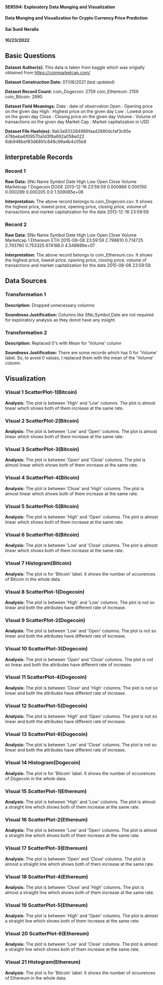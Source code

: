 #### SER594: Exploratory Data Munging and Visualization
#### Data Munging and Visualization for Crypto Currency Price Prediction
#### Sai Sunil Neralla
#### 10/23/2022

## Basic Questions
**Dataset Author(s):** This data is taken from kaggle which was origially obtained from https://coinmarketcap.com/

**Dataset Construction Date:** 07/06/2021 (last updated)

**Dataset Record Count:**
coin_Dogecoin: 2759
coin_Ethereum: 2159
coin_Bitcoin: 2990

**Dataset Field Meanings:** 
Date : date of observation
Open : Opening price on the given day
High : Highest price on the given day
Low : Lowest price on the given day
Close : Closing price on the given day
Volume : Volume of transactions on the given day
Market Cap : Market capitalization in USD

**Dataset File Hash(es):** 
9ab3a933284986faad2880dcfaf3c65e
478beba6f09570a1d3f8a692a058e022
6db948bef83d685fc849c99a4b4c05b8

## Interpretable Records
### Record 1
**Raw Data:** 
SNo	Name	Symbol	Date	High	Low	Open	Close	Volume	Marketcap
1	Dogecoin	DOGE	2013-12-16 23:59:59	0.000866	0.000150	0.000299	0.000205	0.0	1.509085e+06

**Interpretation:** The above record belongs to coin_Dogecoin.csv. It shows the highest price, lowest price, opening price, closing price, volume of transactions and market capitalization for the date 2013-12-16 23:59:59.

### Record 2
**Raw Data:**
SNo	Name	Symbol	Date	High	Low	Open	Close	Volume	Marketcap
1	Ethereum	ETH	2015-08-08 23:59:59	2.798810	0.714725	2.793760	0.753325	674188.0	4.548689e+07

**Interpretation:** The above record belongs to coin_Ethereum.csv. It shows the highest price, lowest price, opening price, closing price, volume of transactions and market capitalization for the date 2015-08-08 23:59:59.

## Data Sources
### Transformation 	1
**Description:** Dropped unnecessary columns

**Soundness Justification:** Columns like SNo,Symbol,Date are not required for exploratory analysis as they donot have any insight.

### Transformation 	2
**Description:** Replaced 0's with Mean for 'Volume' column

**Soundness Justification:** There are some records which has 0 for 'Volume' label. So, to avoid 0 values, I replaced them with the mean of the 'Volume' column.



## Visualization

### Visual 1 ScatterPlot-1(Bitcoin)
**Analysis:** The plot is between 'High' and 'Low' columns. The plot is almost linear which shows both of them increase at the same rate.

### Visual 2 ScatterPlot-2(Bitcoin)
**Analysis:** The plot is between 'Low' and 'Open' columns. The plot is almost linear which shows both of them increase at the same rate.

### Visual 3 ScatterPlot-3(Bitcoin)
**Analysis:** The plot is between 'Open' and 'Close' columns. The plot is almost linear which shows both of them increase at the same rate.

### Visual 4 ScatterPlot-4(Bitcoin)
**Analysis:** The plot is between 'Close' and 'High' columns. The plot is almost linear which shows both of them increase at the same rate.

### Visual 5 ScatterPlot-5(Bitcoin)
**Analysis:** The plot is between 'High' and 'Open' columns. The plot is almost linear which shows both of them increase at the same rate.

### Visual 6 ScatterPlot-6(Bitcoin)
**Analysis:** The plot is between 'Low' and 'Close' columns. The plot is almost linear which shows both of them increase at the same rate.

### Visual 7 Histogram(Bitcoin)
**Analysis:** The plot is for 'Bitcoin' label. It shows the number of occurences of Bitcoin in the whole data.

### Visual 8 ScatterPlot-1(Dogecoin)
**Analysis:** The plot is between 'High' and 'Low' columns. The plot is not so linear and both the attributes have different rate of increase.

### Visual 9 ScatterPlot-2(Dogecoin)
**Analysis:** The plot is between 'Low' and 'Open' columns. The plot is not so linear and both the attributes have different rate of increase.

### Visual 10 ScatterPlot-3(Dogecoin)
**Analysis:** The plot is between 'Open' and 'Close' columns. The plot is not so linear and both the attributes have different rate of increase.

### Visual 11 ScatterPlot-4(Dogecoin)
**Analysis:** The plot is between 'Close' and 'High' columns. The plot is not so linear and both the attributes have different rate of increase.

### Visual 12 ScatterPlot-5(Dogecoin)
**Analysis:** The plot is between 'High' and 'Open' columns. The plot is not so linear and both the attributes have different rate of increase.

### Visual 13 ScatterPlot-6(Dogecoin)
**Analysis:** The plot is between 'Low' and 'Close' columns. The plot is not so linear and both the attributes have different rate of increase.

### Visual 14 Histogram(Dogecoin)
**Analysis:** The plot is for 'Bitcoin' label. It shows the number of occurences of Dogecoin in the whole data.

### Visual 15 ScatterPlot-1(Ethereum)
**Analysis:** The plot is between 'High' and 'Low' columns. The plot is almost a straight line which shows both of them increase at the same rate.

### Visual 16 ScatterPlot-2(Ethereum)
**Analysis:** The plot is between 'Low' and 'Open' columns. The plot is almost a straight line which shows both of them increase at the same rate.

### Visual 17 ScatterPlot-3(Ethereum)
**Analysis:** The plot is between 'Open' and 'Close' columns. The plot is almost a straight line which shows both of them increase at the same rate.

### Visual 18 ScatterPlot-4(Ethereum)
**Analysis:** The plot is between 'Close' and 'High' columns. The plot is almost a straight line which shows both of them increase at the same rate.

### Visual 19 ScatterPlot-5(Ethereum)
**Analysis:** The plot is between 'High' and 'Open' columns. The plot is almost a straight line which shows both of them increase at the same rate.

### Visual 20 ScatterPlot-6(Ethereum)
**Analysis:** The plot is between 'Low' and 'Close' columns. The plot is almost a straight line which shows both of them increase at the same rate.

### Visual 21 Histogram(Ethereum)
**Analysis:** The plot is for 'Bitcoin' label. It shows the number of occurences of Ethereum in the whole data.


